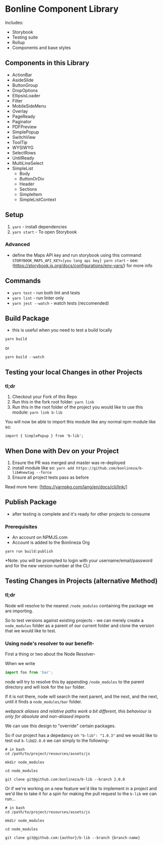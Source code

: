 # Bonline Component Library

Includes:

- Storybook
- Testing suite
- Rollup
- Components and base styles

## Components in this Library

- ActionBar
- AsideSlide
- ButtonGroup
- DropOptions
- EllipsisLoader
- Filter
- MobileSideMenu
- Overlay
- PageReady
- Paginator
- PDFPreview
- SimplePopup
- SwitchView
- ToolTip
- WYSIWYG
- SelectRows
- UntilReady
- MultiLineSelect
- SimpleList
   - Body 
   - ButtonOrDiv 
   - Header 
   - Sections 
   - SimpleItem 
   - SimpleListContext 

## Setup

1. `yarn` - install dependencies
2. `yarn start` - To open Storybook

### Advanced
- define the Maps API key and run storybook using this command: `STORYBOOK_MAPS_API_KEY=[you long api key] yarn start` - see: (https://storybook.js.org/docs/configurations/env-vars/) for more info

## Commands

- `yarn test` - run both lint and tests
- `yarn lint` - run linter only
- `yarn jest --watch` - watch tests (reccomended)

## Build Package

- this is useful when you need to test a build locally

```
yarn build
```
or
```
yarn build --watch
```

## Testing your local Changes in other Projects

### tl;dr

1. Checkout your Fork of this Repo
2. Run this in the fork root folder: `yarn link`
3. Run this in the root folder of the project you would like to use this module: `yarn link b-lib`

You will now be able to import this module like any normal npm module like so:

```
import { SimplePopup } from 'b-lib';
```

## When Done with Dev on your Project

1. Ensure the PR was merged and master was re-deployed
2. install module like so: `yarn add https://github.com/bonlineza/b-lib#newtag --force`
3. Ensure all project tests pass as before

Read more here: [https://yarnpkg.com/lang/en/docs/cli/link/]

## Publish Package

- after testing is complete and it's ready for other projects to consume

### Prerequisites
- An account on NPMJS.com
- Account is added to the Bonlineza Org

```
yarn run build:publish
``` 

*Note: you will be prompted to login with your username/email/password and for the new version number at the CLI

## Testing Changes in Projects (alternative Method)

### tl;dr

Node will resolve to the nearest `/node_modules` containing the package we are importing.

So to test versions against existing projects - we can merely create a `node_modules` folder as a parent of our
current folder and clone the version that we would like to test.

### Using node's resolver to our benefit-
First a thing or two about the Node Resolver-

When we write

```js
import foo from 'bar';
```

node will try to resolve this by appending `/node_modules` to the parent directory and will look for the `bar` folder.

If it is not there, node will search the next parent, and the next, and the next, until it finds a `node_modules/bar` folder.

*webpack aliases and relative paths work a bit different, this behaviour is only for absolute and non-aliased imports*

We can use this design to "override" certain packages.

So if our project has a depedancy on `"b-lib": "1.0.3"` and we would like to test out `b-lib@2.0.0` we can simply to the following-

```
# in bash
cd /path/to/project/resources/assets/js

mkdir node_modules

cd node_modules

git clone git@github.com:bonlineza/b-lib --branch 2.0.0
```

Or if we're working on a new feature we'd like to implement in a project and we'd like to take it for a spin for making the pull request
to the `b-lib` we can run...

```
# in bash
cd /path/to/project/resources/assets/js

mkdir node_modules

cd node_modules

git clone git@github.com:{author}/b-lib --branch {branch-name}
```


